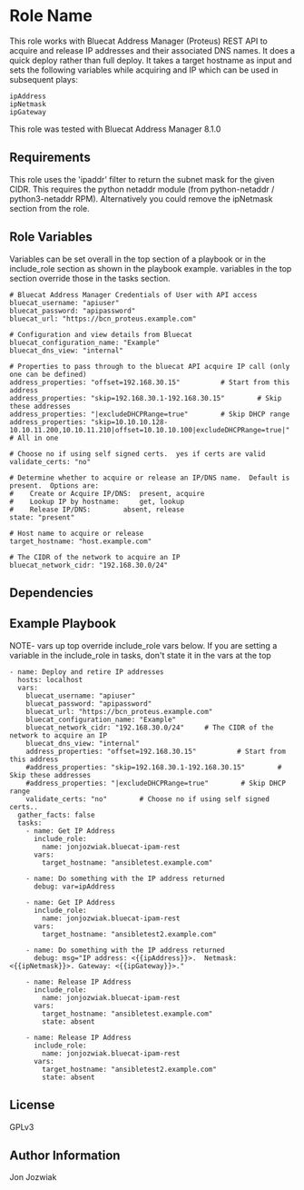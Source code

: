 Role Name
=========

This role works with Bluecat Address Manager (Proteus) REST API to acquire and release IP addresses and their associated DNS names.  It does a quick deploy rather than full deploy.  It takes a target hostname as input and sets the following variables while acquiring and IP which can be used in subsequent plays: 

    ipAddress
    ipNetmask
    ipGateway

This role was tested with Bluecat Address Manager 8.1.0

Requirements
------------

This role uses the 'ipaddr' filter to return the subnet mask for the given CIDR.  This requires the python netaddr module (from python-netaddr / python3-netaddr RPM).  Alternatively you could remove the ipNetmask section from the role.


Role Variables
--------------

Variables can be set overall in the top section of a playbook or in the include_role section as shown in the playbook example.  variables in the top section override those in the tasks section.  

    # Bluecat Address Manager Credentials of User with API access 
    bluecat_username: "apiuser"
    bluecat_password: "apipassword"
    bluecat_url: "https://bcn_proteus.example.com"
    
    # Configuration and view details from Bluecat
    bluecat_configuration_name: "Example"
    bluecat_dns_view: "internal"
    
    # Properties to pass through to the bluecat API acquire IP call (only one can be defined)
    address_properties: "offset=192.168.30.15"          # Start from this address
    address_properties: "skip=192.168.30.1-192.168.30.15"        # Skip these addresses
    address_properties: "|excludeDHCPRange=true"        # Skip DHCP range
    address_properties: "skip=10.10.10.128-10.10.11.200,10.10.11.210|offset=10.10.10.100|excludeDHCPRange=true|" # All in one
    
    # Choose no if using self signed certs.  yes if certs are valid
    validate_certs: "no"
    
    # Determine whether to acquire or release an IP/DNS name.  Default is present.  Options are:
    #    Create or Acquire IP/DNS:  present, acquire 
    #    Lookup IP by hostname: 	get, lookup
    #    Release IP/DNS:		absent, release
    state: "present"
    
    # Host name to acquire or release 
    target_hostname: "host.example.com"
    
    # The CIDR of the network to acquire an IP
    bluecat_network_cidr: "192.168.30.0/24"


Dependencies
------------


Example Playbook
----------------
NOTE- vars up top override include_role vars below.  If you are setting a variable in the include_role in tasks, don't state it in the vars at the top

    - name: Deploy and retire IP addresses
      hosts: localhost
      vars:
        bluecat_username: "apiuser"
        bluecat_password: "apipassword"
        bluecat_url: "https://bcn_proteus.example.com"
        bluecat_configuration_name: "Example"
        bluecat_network_cidr: "192.168.30.0/24"     # The CIDR of the network to acquire an IP
        bluecat_dns_view: "internal"
        address_properties: "offset=192.168.30.15"          # Start from this address
        #address_properties: "skip=192.168.30.1-192.168.30.15"        # Skip these addresses
        #address_properties: "|excludeDHCPRange=true"        # Skip DHCP range
        validate_certs: "no"        # Choose no if using self signed certs.. 
      gather_facts: false
      tasks:
        - name: Get IP Address 
          include_role: 
            name: jonjozwiak.bluecat-ipam-rest 
          vars: 
            target_hostname: "ansibletest.example.com"
    
        - name: Do something with the IP address returned 
          debug: var=ipAddress
    
        - name: Get IP Address
          include_role:
            name: jonjozwiak.bluecat-ipam-rest
          vars:
            target_hostname: "ansibletest2.example.com"
    
        - name: Do something with the IP address returned 
          debug: msg="IP address: <{{ipAddress}}>.  Netmask: <{{ipNetmask}}>. Gateway: <{{ipGateway}}>."
    
        - name: Release IP Address 
          include_role:
            name: jonjozwiak.bluecat-ipam-rest
          vars:
            target_hostname: "ansibletest.example.com"
            state: absent
    
        - name: Release IP Address 
          include_role:
            name: jonjozwiak.bluecat-ipam-rest
          vars:
            target_hostname: "ansibletest2.example.com"
            state: absent



License
-------

GPLv3

Author Information
------------------

Jon Jozwiak
